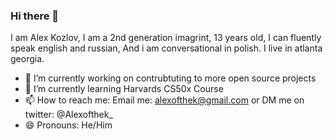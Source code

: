 ### Hi there 👋
I am Alex Kozlov, I am a 2nd generation imagrint, 13 years old, I can fluently speak english and russian, And i am conversational in polish. I live in atlanta georgia.
<!--
**alexkozlovm/alexkozlovm** is a ✨ _special_ ✨ repository because its `README.md` (this file) appears on your GitHub profile.
-->

- 🔭 I’m currently working on contrubtuting to more open source projects 
- 🌱 I’m currently learning Harvards CS50x Course
- 📫 How to reach me: Email me: alexofthek@gmail.com or DM me on twitter: @Alexofthek_
- 😄 Pronouns: He/Him
